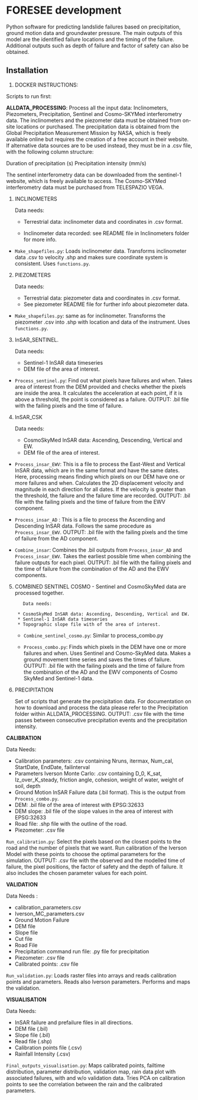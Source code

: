 # FORESEE development #

Python software for predicting landslide failures based on precipitation, ground motion data and groundwater pressure. The main outputs of this model are the identified failure locations and the timing of the failure. Additional outputs such as depth of failure and factor of safety can also be obtained.

## Installation ##
1. DOCKER INSTRUCTIONS:



Scripts to run first:

**ALLDATA_PROCESSING**: Process all the input data: Inclinometers, Piezometers, Precipitation, Sentinel and Cosmo-SKYMed interferometry data.
The inclinometers and the piezometer data must be obtained from on-site locations or purchased.
The precipitation data is obtained from the Global Precipitation Measurement Mission by NASA, which is freely available online but requires the creation of a free account in their website. If alternative data sources are to be used instead, they must be in a .csv file, with the following column structure:

Duration of precipitation (s)
Precipitation intensity (mm/s)

The sentinel interferometry data can be downloaded from the sentinel-1 website, which is freely available to access.
The Cosmo-SKYMed interferometry data must be purchased from TELESPAZIO VEGA.


1. INCLINOMETERS

    Data needs:
    * Terrestrial data: inclinometer data and coordinates in .csv format.

    * Inclinometer data recorded: see README file in Inclinometers folder for more info.

* `Make_shapefiles.py`: Loads inclinometer data. Transforms inclinometer data .csv to velocity .shp and makes sure coordinate system is consistent. Uses `functions.py`.

2. PIEZOMETERS

     Data needs:

    * Terrestrial data: piezometer data and coordinates in .csv format.
    * See piezometer README file for further info about piezometer data.

* `Make_shapefiles.py`: same as for inclinometer. Transforms the piezometer .csv into .shp with location and data of the instrument. Uses `functions.py`.

3. InSAR_SENTINEL.

      Data needs:

    * Sentinel-1 InSAR data timeseries
    * DEM file of the area of interest.

* `Process_sentinel.py`: Find out what pixels have failures and when. Takes area of interest from the DEM provided and checks whether the pixels are inside the area. It calculates the acceleration at each point, if it is above a threshold, the point is considered as a failure. OUTPUT: .bil file with the failing pixels and the time of failure.


4. InSAR_CSK

      Data needs:

    * CosmoSkyMed InSAR data: Ascending, Descending, Vertical and EW.
    * DEM file of the area of interest.  


* `Process_insar_EWV`: This is a file to process the East-West and Vertical InSAR data, which are in the same format and have the same dates. Here, processing means finding which pixels on our DEM have one or more failures and when. Calculates the 2D displacement velocity and magnitude in each direction for all dates. If the velocity is greater than the threshold, the failure and the failure time are recorded.
OUTPUT: .bil file with the failing pixels and the time of failure from the EWV component.

* `Process_insar_AD` : This is a file to process the Ascending and Descending InSAR data. Follows the same procedure as `Process_insar_EWV`.
OUTPUT: .bil file with the failing pixels and the time of failure from the AD component.

* `Combine_insar`: Combines the .bil outputs from `Process_insar_AD` and `Process_insar_EWV`. Takes the earliest possible time when combining the failure outputs for each pixel.
OUTPUT: .bil file with the failing pixels and the time of failure from the combination of the AD and the EWV components.

5. COMBINED SENTINEL COSMO - Sentinel and CosmoSkyMed data are processed together.

          Data needs:

        * CosmoSkyMed InSAR data: Ascending, Descending, Vertical and EW.
        * Sentinel-1 InSAR data timeseries
        * Topographic slope file with of the area of interest.  

    * `Combine_sentinel_cosmo.py`: Similar to process_combo.py

    * `Process_combo.py`: Finds which pixels in the DEM have one or more failures and when. Uses Sentinel and Cosmo-SkyMed data. Makes a ground movement time series and saves the times of failure.
OUTPUT: .bil file with the failing pixels and the time of failure from the combination of the AD and the EWV components of Cosmo SkyMed and Sentinel-1 data.



6. PRECIPITATION

      Set of scripts that generate the precipitation data. For documentation on how to download and process the data please refer to the Precipitation folder within ALLDATA_PROCESSING.
      OUTPUT: .csv file with the time passes between consecutive precipitation events and the precipitation intensity.


**CALIBRATION**

  Data Needs:

* Calibration parameters: .csv containing Nruns, itermax, Num_cal, StartDate, EndDate, failinterval
* Parameters Iverson Monte  Carlo: .csv containing D_0, K_sat, Iz_over_K_steady, friction angle, cohesion, weight of water, weight of soil, depth
* Ground Motion InSAR Failure data (.bil format). This is the output from `Process_combo.py`.
* DEM: .bil file of the area of interest with EPSG:32633
* DEM slope: .bil file of the slope values in the area of interest with EPSG:32633
* Road file: .shp file with the outline of the road.
* Piezometer: .csv file

`Run_calibration.py`: Select the pixels based on the closest points to the road and the number of pixels that we want. Run calibration of the Iverson Model with these points to choose the optimal parameters for the simulation.
OUTPUT: .csv file with the observed and the modelled time of failure, the pixel positions, the factor of safety and the depth of failure. It also includes the chosen parameter values for each point.

**VALIDATION**

  Data Needs :

* calibration_parameters.csv
* Iverson_MC_parameters.csv
* Ground Motion Failure
* DEM file
* Slope file
* Cut file
* Road File
* Precipitation command run file: .py file for precipitation
* Piezometer: .csv file
* Calibrated points: .csv file

`Run_validation.py`: Loads raster files into arrays and reads calibration points and parameters. Reads also Iverson parameters. Performs and maps the validation.

**VISUALISATION**

Data Needs:

* InSAR failure and prefailure files in all directions.
* DEM file (.bil)
* Slope file (.bil)
* Read file (.shp)
* Calibration points file (.csv)
* Rainfall Intensity (.csv)

`Final_outputs_visualisation.py`: Maps calibrated points, failtime distribution, parameter distribution, validation map, rain data plot with associated failures, with and w/o validation data. Tries PCA on calibration points to see the correlation between the rain and the calibrated parameters.
